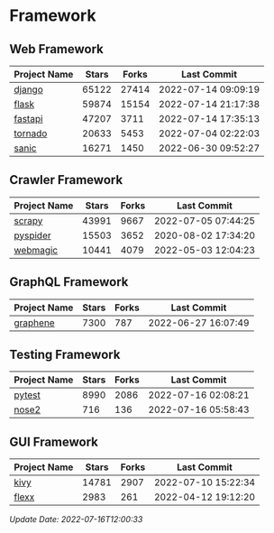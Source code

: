 # Framework

## Web Framework
| Project Name | Stars | Forks | Last Commit |
| ------------ | ----- | ----- | ----------- |
| [django](https://github.com/django/django) | 65122 | 27414 | 2022-07-14 09:09:19 |
| [flask](https://github.com/pallets/flask) | 59874 | 15154 | 2022-07-14 21:17:38 |
| [fastapi](https://github.com/tiangolo/fastapi) | 47207 | 3711 | 2022-07-14 17:35:13 |
| [tornado](https://github.com/tornadoweb/tornado) | 20633 | 5453 | 2022-07-04 02:22:03 |
| [sanic](https://github.com/sanic-org/sanic) | 16271 | 1450 | 2022-06-30 09:52:27 |

## Crawler Framework
| Project Name | Stars | Forks | Last Commit |
| ------------ | ----- | ----- | ----------- |
| [scrapy](https://github.com/scrapy/scrapy) | 43991 | 9667 | 2022-07-05 07:44:25 |
| [pyspider](https://github.com/binux/pyspider) | 15503 | 3652 | 2020-08-02 17:34:20 |
| [webmagic](https://github.com/code4craft/webmagic) | 10441 | 4079 | 2022-05-03 12:04:23 |

## GraphQL Framework
| Project Name | Stars | Forks | Last Commit |
| ------------ | ----- | ----- | ----------- |
| [graphene](https://github.com/graphql-python/graphene) | 7300 | 787 | 2022-06-27 16:07:49 |

## Testing Framework
| Project Name | Stars | Forks | Last Commit |
| ------------ | ----- | ----- | ----------- |
| [pytest](https://github.com/pytest-dev/pytest) | 8990 | 2086 | 2022-07-16 02:08:21 |
| [nose2](https://github.com/nose-devs/nose2) | 716 | 136 | 2022-07-16 05:58:43 |

## GUI Framework
| Project Name | Stars | Forks | Last Commit |
| ------------ | ----- | ----- | ----------- |
| [kivy](https://github.com/kivy/kivy) | 14781 | 2907 | 2022-07-10 15:22:34 |
| [flexx](https://github.com/flexxui/flexx) | 2983 | 261 | 2022-04-12 19:12:20 |

*Update Date: 2022-07-16T12:00:33*